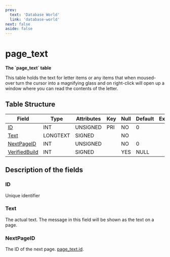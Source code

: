 ```yaml
---
prev:
  text: 'Database World'
  link: 'database-world'
next: false
aside: false
---
```


# page\_text

**The \`page\_text\` table**

This table holds the text for letter items or any items that when moused-over turn the cursor into a magnifying glass and on right-click will open up a window where you can read the contents of the letter.

## Table Structure

| Field              | Type      | Attributes | Key | Null | Default | Extra | Comment |
| ------------------ | --------- | ---------- | --- | ---- | ------- | ----- | ------- |
| [ID][1]            | INT       | UNSIGNED   | PRI | NO   | 0       |       |         |
| [Text][2]          | LONGTEXT  | SIGNED     |     | NO   |         |       |         |
| [NextPageID][3]    | INT       | UNSIGNED   |     | NO   | 0       |       |         |
| [VerifiedBuild][4] | INT       | SIGNED     |     | YES  | NULL    |       |         |

[1]: #id
[2]: #text
[3]: #nextpageid
[4]: #verifiedbuild

## Description of the fields

### ID

Unique identifier

### Text

The actual text. The message in this field will be shown as the text on a page.

### NextPageID

The ID of the next page. [page_text.id](#id).

<!--@include: ./verified-build.md-->
